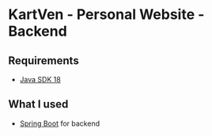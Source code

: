 # KartVen - Personal Website - Backend

## Requirements
- [Java SDK 18](https://www.oracle.com/java/technologies/downloads/)

## What I used
- [Spring Boot](https://spring.io/projects/spring-boot) for backend